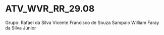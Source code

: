# ATV_WVR_RR_29.08

Grupo: Rafael da Silva
       Vicente Francisco de Souza Sampaio
       William Faray da Silva Júnior

